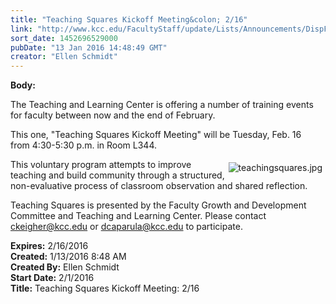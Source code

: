 ```yaml
---
title: "Teaching Squares Kickoff Meeting&colon; 2/16"
link: "http://www.kcc.edu/FacultyStaff/update/Lists/Announcements/DispForm.aspx?ID=2137"
sort_date: 1452696529000
pubDate: "13 Jan 2016 14:48:49 GMT"
creator: "Ellen Schmidt"
---
```


<div><b>Body:</b> <div class="ExternalClassC0089A589C864D0EB01B1E58232A3FDD"><p>​The Teaching and Learning Center is offering a number of training events for faculty between now and the end of February.</p>
<p>This one, &quot;Teaching Squares Kickoff Meeting&quot; will be Tuesday, Feb. 16 from 4:30-5:30 p.m. in Room L344. </p>
<p><img alt="teachingsquares.jpg" src="/FacultyStaff/update/Documents/teachingsquares.jpg" style="vertical-align:auto;float:right;margin:5px" />This voluntary program attempts to improve teaching and build community through a structured, non-evaluative process of classroom observation and shared reflection.</p>
<p>Teaching Squares is presented by the Faculty Growth and Development Committee and Teaching and Learning Center. Please contact <a href="mailto:ckeigher@kcc.edu">ckeigher@kcc.edu</a> or <a href="mailto:dcaparula@kcc.edu">dcaparula@kcc.edu</a> to participate.</p></div></div>
<div><b>Expires:</b> 2/16/2016</div>
<div><b>Created:</b> 1/13/2016 8:48 AM</div>
<div><b>Created By:</b> Ellen Schmidt</div>
<div><b>Start Date:</b> 2/1/2016</div>
<div><b>Title:</b> Teaching Squares Kickoff Meeting: 2/16</div>

